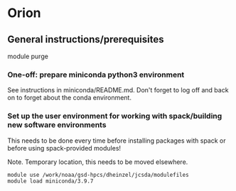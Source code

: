 # Orion

## General instructions/prerequisites

module purge

### One-off: prepare miniconda python3 environment
See instructions in miniconda/README.md. Don't forget to log off and back on to forget about the conda environment.

### Set up the user environment for working with spack/building new software environments
This needs to be done every time before installing packages with spack or before using spack-provided modules!

Note. Temporary location, this needs to be moved elsewhere.
```
module use /work/noaa/gsd-hpcs/dheinzel/jcsda/modulefiles
module load miniconda/3.9.7
```
